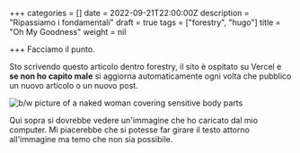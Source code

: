 +++
categories = []
date = 2022-09-21T22:00:00Z
description = "Ripassiamo i fondamentali"
draft = true
tags = ["forestry", "hugo"]
title = "Oh My Goodness"
weight = nil

+++
Facciamo il punto.

Sto scrivendo questo articolo dentro forestry, il sito è ospitato su Vercel e **se non ho capito male** si aggiorna automaticamente ogni volta che pubblico un nuovo articolo o un nuovo post.

![b/w picture of a naked woman covering sensitive body parts](/uploads/marina.jpg "Shy nude woman")

Qui sopra si dovrebbe vedere un'immagine che ho caricato dal mio computer. Mi piacerebbe che si potesse far girare il testo attorno all'immagine ma temo che non sia possibile.